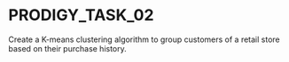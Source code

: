 # PRODIGY_TASK_02
Create a K-means clustering algorithm to group customers of a retail store based on their purchase history.
